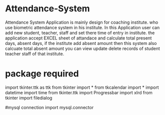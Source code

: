 # Attendance-System

Attendance System Application is mainly design for coaching institute.
who use biometric attendance system in his institute. 
In this Application user can add new student, teacher, staff and set there time of entry in institute.
the application accept EXCEL sheet of attandace and calculate total present days, absent days, if the institute add absent amount
then this system also calcuate total absent amount
you can view update delete records of student teacher staff of that institute.


# package required


import tkinter.ttk as ttk
from tkinter import *
from tkcalendar import *
import datetime
import time
from tkinter.ttk import Progressbar
import xlrd
from tkinter import filedialog

#mysql connection
import mysql.connector

